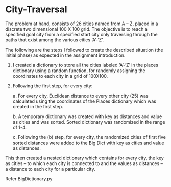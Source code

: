# City-Traversal

The problem at hand, consists of 26 cities named from A – Z, placed in a discrete two dimensional 100 X 100 grid. The objective is to reach a specified goal city from a specified start city only traversing through the paths that exist among the various cities ‘A’-‘Z’.

The following are the steps I followed to create the described situation (the initial phase) as expected in the assignment introduction.

1. I created a dictionary to store all the cities labeled ‘A’-‘Z’ in the places dictionary using a random function, for randomly assigning the coordinates to each city in a grid of 100X100.

2. Following the first step, for every city:

   a. For every city, Euclidean distance to every other city (25) was calculated using the coordinates of the Places dictionary which was created in the first step.
   
   b. A temporary dictionary was created with key as distances and value as cities and was sorted. Sorted dictionary was randomized in the range of 1-4.
   
   c. Following the (b) step, for every city, the randomized cities of first five sorted distances were added to the Big Dict with key as cities and value as distances.

This then created a nested dictionary which contains for every city, the key as cities – to which each city is connected to and the values as distances – a distance to each city for a particular city.

Refer BigDictionary.py
